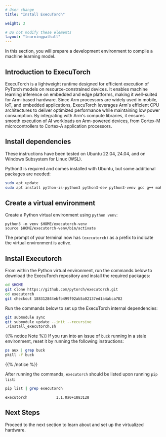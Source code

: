 ```yaml
---
# User change
title: "Install ExecuTorch"

weight: 3

# Do not modify these elements
layout: "learningpathall"
---
```


In this section, you will prepare a development environment to compile a machine learning model.

## Introduction to ExecuTorch

ExecuTorch is a lightweight runtime designed for efficient execution of PyTorch models on resource-constrained devices. It enables machine learning inference on embedded and edge platforms, making it well-suited for Arm-based hardware. Since Arm processors are widely used in mobile, IoT, and embedded applications, ExecuTorch leverages Arm's efficient CPU architectures to deliver optimized performance while maintaining low power consumption. By integrating with Arm's compute libraries, it ensures smooth execution of AI workloads on Arm-powered devices, from Cortex-M microcontrollers to Cortex-A application processors.

## Install dependencies

These instructions have been tested on Ubuntu 22.04, 24.04, and on Windows Subsystem for Linux (WSL).

Python3 is required and comes installed with Ubuntu, but some additional packages are needed:

```bash
sudo apt update
sudo apt install python-is-python3 python3-dev python3-venv gcc g++ make -y
```

## Create a virtual environment

Create a Python virtual environment using `python venv`:

```console
python3 -m venv $HOME/executorch-venv
source $HOME/executorch-venv/bin/activate
```
The prompt of your terminal now has `(executorch)` as a prefix to indicate the virtual environment is active.


## Install Executorch

From within the Python virtual environment, run the commands below to download the ExecuTorch repository and install the required packages:

``` bash
cd $HOME
git clone https://github.com/pytorch/executorch.git
cd executorch
git checkout 188312844ebfb499f92ab5a02137ed1a4abca782
```

Run the commands below to set up the ExecuTorch internal dependencies:

```bash
git submodule sync
git submodule update --init --recursive
./install_executorch.sh
```

{{% notice Note %}}
If you run into an issue of `buck` running in a stale environment, reset it by running the following instructions:

```bash
ps aux | grep buck
pkill -f buck
```
{{% /notice %}}

After running the commands, `executorch` should be listed upon running `pip list`:

```bash
pip list | grep executorch
```

```output
executorch             1.1.0a0+1883128
```

## Next Steps

Proceed to the next section to learn about and set up the virtualized hardware.
